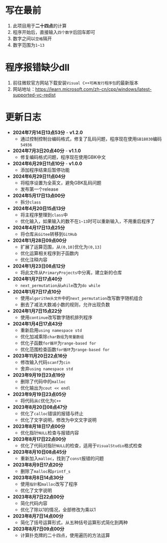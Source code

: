 # 写在最前

1. 此项目用于**二十四点**的计算
2. 程序开始后，直接输入```四个数字```后回车即可
3. 数字之间以```空格```隔开
4. 数字范围为```1~13```

# 程序报错缺少dll

1. 前往微软官方网站下载安装```Visual C++可再发行程序包```的最新版本
2. 网站地址：<https://learn.microsoft.com/zh-cn/cpp/windows/latest-supported-vc-redist>

# 更新日志

- **2024年7月14日13点53分** - **v1.2.0**
	- 通过控制控制台编码格式，修复了乱码问题，程序现在使用```GB18030```编码```54936```
- **2024年7月3日20点40分** - **v1.1.0**
	- 修复编码格式问题，程序现在使用GBK中文
- **2024年6月29日11点10分** - **v1.0.0**
	- 添加程序结束后暂停功能
- **2024年6月29日11点04分**
	- 将程序设置为全英文，避免GBK乱码问题
	- 发布第一个release
- **2024年5月17日13点00分**
	- 拆分```class```
- **2024年4月20日15点13分**
	- 将主程序整理到```class```中
	- 优化输入，如果输入的数不在```1~13```时可以重新输入，不用重启程序了
- **2024年4月17日13点25分**
	- 将仓库从```Gitee```转移到```GitHub```
- **2024年1月28日09点00分**
	- 扩展了运算范围，从```(0,10]```优化为```(0,13]```
	- 优化运算相关程序到子函数内
	- 优化注释内容
- **2024年1月23日08点12分**
	- 将此文件从```PrimaryProjects```中分离，建立新的仓库
- **2024年1月7日17点40分**
	- ```next_permutation```从```while```改为```do while```
- **2024年1月7日17点10分**
	- 使用```algorithm头文件```中的```next_permutation```改写数字随机组合
	- 删去了减法大数减小数的规则，允许出现负数
- **2024年1月7日15点22分**
	- 使用```continue```改写数字随机排列程序
- **2024年1月4日17点43分**
	- 重新启用```using namespace std```
	- 优化加减乘除```char数组```为```常量数组```
	- 优化子函数```for循环```为```range-based for```
	- 优化范围检查函数```for循环```为```range-based for```
- **2023年11月20日22点16分**
	- 修改输入代码```scanf```为```cin```
	- 舍弃```using namespace std```
- **2023年9月19日23点19分**
	- 删除了代码中的```malloc```
	- 优化输出为```cout << endl```
- **2023年9月19日23点05分**
	- 将代码从```C```优化为```C++```
- **2023年8月20日08点47分**
	- 优化了```calloc```错误的报错与终止
	- 优化了文字说明，修改为中文文字说明
- **2023年8月18日17点00分**
	- 优化指针```NULL```检查与报错内容
- **2023年8月17日22点00分**
	- 优化了代码对指针```NULL```的检查，适用于```VisualStudio```格式检查
- **2023年8月10日08点45分**
	- 重新加入```malloc```，找到了```const```报错的问题
- **2023年8月9日17点20分**
	- 删除了```malloc```和```printf_s```
- **2023年8月8日14点30分**
	- 使用```指针```和```malloc```改写了程序
	- 优化了文字说明
- **2023年8月7日22点00分**
	- 简化代码内容
	- 优化了除以1的情况，全部修改为乘以1
- **2023年8月7日14点00分**
	- 简化了括号运算形式，从五种括号运算形式简化到两种
- **2023年8月7日09点00分**
	- 计算扑克牌的二十四点，使用遍历的方法运算
